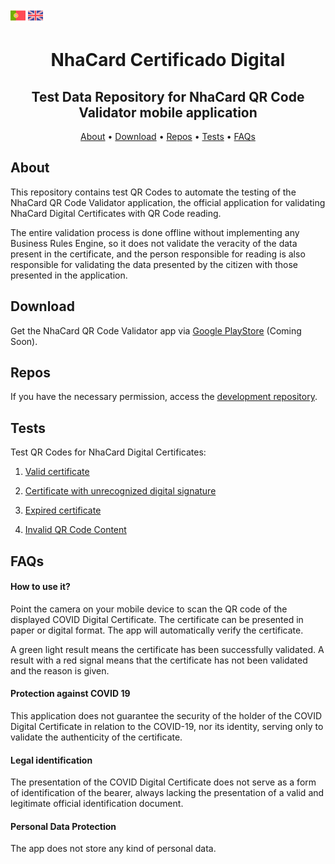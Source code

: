 [<u>![alt text](assets/img/flags/portugal.png)</u>](README.md) <u>![alt text](assets/img/flags/united-kingdom.png)</u>

<h1 align="center">
 NhaCard Certificado Digital
</h1>
<h2 align="center">
 Test Data Repository for NhaCard QR Code Validator mobile application
</h2>

<p align="center">
  <a href="#about">About</a> •
  <a href="#download">Download</a> •
  <a href="#repos">Repos</a> •
  <a href="#tests">Tests</a> •
  <a href="#faqs">FAQs</a>
</p>

## About

This repository contains test QR Codes to automate the testing of the NhaCard QR Code Validator application, the official application for validating NhaCard Digital Certificates with QR Code reading.

The entire validation process is done offline without implementing any Business Rules Engine, so it does not validate the veracity of the data present in the certificate, and the person responsible for reading is also responsible for validating the data presented by the citizen with those presented in the application.

## Download

Get the NhaCard QR Code Validator app via [Google PlayStore]() (Coming Soon).

## Repos

If you have the necessary permission, access the [development repository](https://github.com/mobilesharks/nhacard-certificate-validator-android).

## Tests

Test QR Codes for NhaCard Digital Certificates:

1. [Valid certificate](CV/1.3.0/1)

2. [Certificate with unrecognized digital signature](CV/1.3.0/2)

3. [Expired certificate](CV/1.3.0/3)

4. [Invalid QR Code Content](CV/1.3.0/4)

## FAQs

#### How to use it?
Point the camera on your mobile device to scan the QR code of the displayed COVID Digital Certificate. The certificate can be presented in paper or digital format.
The app will automatically verify the certificate.

A green light result means the certificate has been successfully validated.
A result with a red signal means that the certificate has not been validated and the reason is given.

#### Protection against COVID 19
This application does not guarantee the security of the holder of the COVID Digital Certificate in relation to the COVID-19, nor its identity, serving only to validate the authenticity of the certificate.

#### Legal identification
The presentation of the COVID Digital Certificate does not serve as a form of identification of the bearer, always lacking the presentation of a valid and legitimate official identification document.

#### Personal Data Protection
The app does not store any kind of personal data.